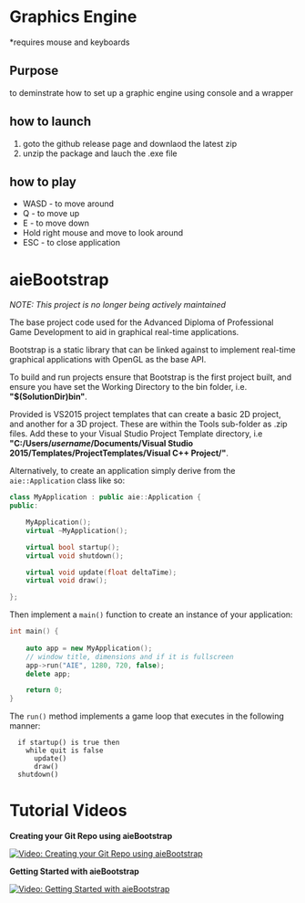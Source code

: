 # Graphics Engine
*requires mouse and keyboards
## Purpose
to deminstrate how to set up a graphic engine using console and a wrapper

## how to launch
1. goto the github release page and downlaod the latest zip
2. unzip the package and lauch the .exe file

## how to play 
* WASD - to move around
* Q - to move up
* E - to move down
* Hold right mouse and move to look around
* ESC - to close application


# aieBootstrap

*NOTE: This project is no longer being actively maintained*

The base project code used for the Advanced Diploma of Professional Game Development to aid in graphical real-time applications.

Bootstrap is a static library that can be linked against to implement real-time graphical applications with OpenGL as the base API.

To build and run projects ensure that Bootstrap is the first project built, and ensure you have set the Working Directory to the bin folder, i.e. <b>"$(SolutionDir)bin\"</b>.

Provided is VS2015 project templates that can create a basic 2D project, and another for a 3D project. These are within the Tools sub-folder as .zip files. Add these to your Visual Studio Project Template directory, i.e <b>"C:/Users/<i>username</i>/Documents/Visual Studio 2015/Templates/ProjectTemplates/Visual C++ Project/"</b>.

Alternatively, to create an application simply derive from the ```aie::Application``` class like so:
```c++
class MyApplication : public aie::Application {
public:

	MyApplication();
	virtual ~MyApplication();

	virtual bool startup();
	virtual void shutdown();

	virtual void update(float deltaTime);
	virtual void draw();

};
```
Then implement a ```main()``` function to create an instance of your application:
```c++
int main() {
	
	auto app = new MyApplication();
	// window title, dimensions and if it is fullscreen
	app->run("AIE", 1280, 720, false);
	delete app;

	return 0;
}
```
The ```run()``` method implements a game loop that executes in the following manner:
```
  if startup() is true then
    while quit is false
      update()
      draw()
  shutdown()
```

# Tutorial Videos

<b>Creating your Git Repo using aieBootstrap</b>

[![Video: Creating your Git Repo using aieBootstrap](https://i.vimeocdn.com/video/629137423.webp?mw=600&amp;mh=450)](https://vimeo.com/213005085/3609374652)



<b>Getting Started with aieBootstrap</b>

[![Video: Getting Started with aieBootstrap](https://i.vimeocdn.com/video/629873947.webp?mw=600&amp;mh=450)](https://vimeo.com/213607377/77c8867175)

